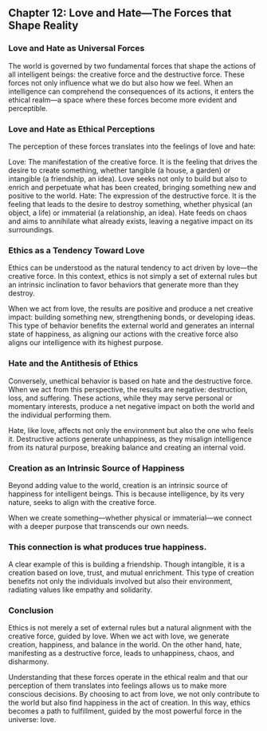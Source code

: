 ## Chapter 12: Love and Hate—The Forces that Shape Reality
### Love and Hate as Universal Forces
The world is governed by two fundamental forces that shape the actions of all intelligent beings: the creative force and the destructive force. These forces not only influence what we do but also how we feel. When an intelligence can comprehend the consequences of its actions, it enters the ethical realm—a space where these forces become more evident and perceptible.

### Love and Hate as Ethical Perceptions
The perception of these forces translates into the feelings of love and hate:

Love: The manifestation of the creative force. It is the feeling that drives the desire to create something, whether tangible (a house, a garden) or intangible (a friendship, an idea). Love seeks not only to build but also to enrich and perpetuate what has been created, bringing something new and positive to the world.
Hate: The expression of the destructive force. It is the feeling that leads to the desire to destroy something, whether physical (an object, a life) or immaterial (a relationship, an idea). Hate feeds on chaos and aims to annihilate what already exists, leaving a negative impact on its surroundings.
### Ethics as a Tendency Toward Love
Ethics can be understood as the natural tendency to act driven by love—the creative force. In this context, ethics is not simply a set of external rules but an intrinsic inclination to favor behaviors that generate more than they destroy.

When we act from love, the results are positive and produce a net creative impact: building something new, strengthening bonds, or developing ideas.
This type of behavior benefits the external world and generates an internal state of happiness, as aligning our actions with the creative force also aligns our intelligence with its highest purpose.
### Hate and the Antithesis of Ethics
Conversely, unethical behavior is based on hate and the destructive force. When we act from this perspective, the results are negative: destruction, loss, and suffering. These actions, while they may serve personal or momentary interests, produce a net negative impact on both the world and the individual performing them.

Hate, like love, affects not only the environment but also the one who feels it.
Destructive actions generate unhappiness, as they misalign intelligence from its natural purpose, breaking balance and creating an internal void.
### Creation as an Intrinsic Source of Happiness
Beyond adding value to the world, creation is an intrinsic source of happiness for intelligent beings. This is because intelligence, by its very nature, seeks to align with the creative force.

When we create something—whether physical or immaterial—we connect with a deeper purpose that transcends our own needs.
### This connection is what produces true happiness.
A clear example of this is building a friendship. Though intangible, it is a creation based on love, trust, and mutual enrichment. This type of creation benefits not only the individuals involved but also their environment, radiating values like empathy and solidarity.

### Conclusion
Ethics is not merely a set of external rules but a natural alignment with the creative force, guided by love. When we act with love, we generate creation, happiness, and balance in the world. On the other hand, hate, manifesting as a destructive force, leads to unhappiness, chaos, and disharmony.

Understanding that these forces operate in the ethical realm and that our perception of them translates into feelings allows us to make more conscious decisions. By choosing to act from love, we not only contribute to the world but also find happiness in the act of creation. In this way, ethics becomes a path to fulfillment, guided by the most powerful force in the universe: love.






